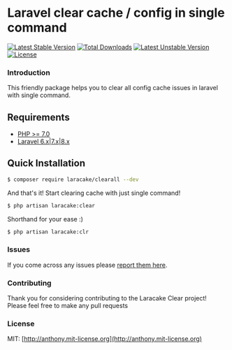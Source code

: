 # Laravel clear cache / config in single command

[![Latest Stable Version](https://poser.pugx.org/laracake/clearall/v)](//packagist.org/packages/laracake/clearall) [![Total Downloads](https://poser.pugx.org/laracake/clearall/downloads)](//packagist.org/packages/laracake/clearall) [![Latest Unstable Version](https://poser.pugx.org/laracake/clearall/v/unstable)](//packagist.org/packages/laracake/clearall) [![License](https://poser.pugx.org/laracake/clearall/license)](//packagist.org/packages/laracake/clearall)

### Introduction
This friendly package helps you to clear all config cache issues in laravel with single command.

## Requirements
- [PHP >= 7.0](http://php.net/)
- [Laravel 6.x|7.x|8.x](https://github.com/laravel/framework)

## Quick Installation
```bash
$ composer require laracake/clearall --dev
```

And that's it! Start clearing cache with just single command!

```bash
$ php artisan laracake:clear
```

Shorthand for your ease :)

```bash
$ php artisan laracake:clr
```

### Issues

If you come across any issues please [report them here](https://github.com/laracake/laravel-clearall/issues).

### Contributing

Thank you for considering contributing to the Laracake Clear project! Please feel free to make any pull requests

### License

MIT: [http://anthony.mit-license.org](http://anthony.mit-license.org)
